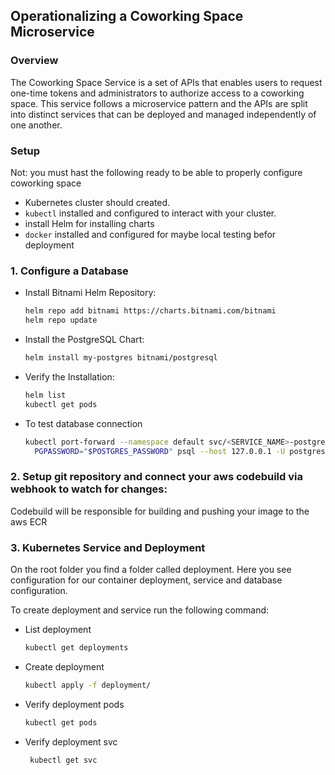 ## Operationalizing a Coworking Space Microservice

### Overview

The Coworking Space Service is a set of APIs that enables users to request one-time tokens and administrators to authorize access to a coworking space. This service follows a microservice pattern and the APIs are split into distinct services that can be deployed and managed independently of one another.

### Setup

Not: you must hast the following ready to be able to properly configure coworking space

- Kubernetes cluster should created.
- `kubectl` installed and configured to interact with your cluster.
- install Helm for installing charts
- `docker` installed and configured for maybe local testing befor deployment

### 1. Configure a Database

- Install Bitnami Helm Repository:
  ```bash
  helm repo add bitnami https://charts.bitnami.com/bitnami
  helm repo update
  ```
- Install the PostgreSQL Chart:
  ```bash
  helm install my-postgres bitnami/postgresql
  ```
- Verify the Installation:
  ```bash
  helm list
  kubectl get pods
  ```
- To test database connection
  ```bash
  kubectl port-forward --namespace default svc/<SERVICE_NAME>-postgresql 5432:5432 &
    PGPASSWORD="$POSTGRES_PASSWORD" psql --host 127.0.0.1 -U postgres -d postgres -p 5432
  ```

### 2. Setup git repository and connect your aws codebuild via webhook to watch for changes:

Codebuild will be responsible for building and pushing your image to the aws ECR

### 3. Kubernetes Service and Deployment

On the root folder you find a folder called deployment. Here you see configuration for our container deployment, service and database configuration.

To create deployment and service run the following command:

- List deployment
  ```bash
  kubectl get deployments
  ```
- Create deployment

  ```bash
  kubectl apply -f deployment/
  ```

- Verify deployment pods
  ```bash
  kubectl get pods
  ```
- Verify deployment svc
  ```bash
   kubectl get svc
  ```
